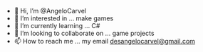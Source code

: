 - 👋 Hi, I’m @AngeloCarvel
- 👀 I’m interested in ... make games
- 🌱 I’m currently learning ... C#
- 💞️ I’m looking to collaborate on ... game projects
- 📫 How to reach me ... my email desangelocarvel@gmail.com

<!---
AngeloCarvel/AngeloCarvel is a ✨ special ✨ repository because its `README.md` (this file) appears on your GitHub profile.
You can click the Preview link to take a look at your changes.
--->
